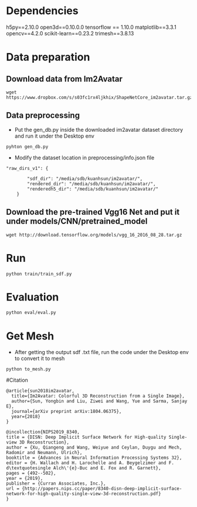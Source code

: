 # Dependencies
h5py==2.10.0
open3d==0.10.0.0
tensorflow == 1.10.0
matplotlib==3.3.1
opencv==4.2.0
scikit-learn==0.23.2
trimesh==3.8.13

# Data preparation
## Download data from Im2Avatar
```
wget https://www.dropbox.com/s/s03fc1rx4ljkhix/ShapeNetCore_im2avatar.tar.gz
``` 
## Data preprocessing
* Put the gen_db.py inside the downloaded im2avatar dataset directory and run it under the Desktop env
```
pyhton gen_db.py
```
* Modify the dataset location in preprocessing/info.json file 
```
"raw_dirs_v1": {
     
        "sdf_dir": "/media/sdb/kuanhsun/im2avatar/",
        "rendered_dir": "/media/sdb/kuanhsun/im2avatar/",
        "renderedh5_dir": "/media/sdb/kuanhsun/im2avatar/"
    }
```	

## Download the pre-trained Vgg16 Net and put it under models/CNN/pretrained_model

```
wget http://download.tensorflow.org/models/vgg_16_2016_08_28.tar.gz 
```


# Run 

```
python train/train_sdf.py
```

# Evaluation

```
python eval/eval.py
```
# Get Mesh

* After getting the output sdf .txt file, run the code under the Desktop env to convert it to mesh

```
python to_mesh.py
``` 

#Citation

```
@article{sun2018im2avatar,
  title={Im2Avatar: Colorful 3D Reconstruction from a Single Image},
  author={Sun, Yongbin and Liu, Ziwei and Wang, Yue and Sarma, Sanjay E},
  journal={arXiv preprint arXiv:1804.06375},
  year={2018}
}

@incollection{NIPS2019_8340,
title = {DISN: Deep Implicit Surface Network for High-quality Single-view 3D Reconstruction},
author = {Xu, Qiangeng and Wang, Weiyue and Ceylan, Duygu and Mech, Radomir and Neumann, Ulrich},
booktitle = {Advances in Neural Information Processing Systems 32},
editor = {H. Wallach and H. Larochelle and A. Beygelzimer and F. d\textquotesingle Alch\'{e}-Buc and E. Fox and R. Garnett},
pages = {492--502},
year = {2019},
publisher = {Curran Associates, Inc.},
url = {http://papers.nips.cc/paper/8340-disn-deep-implicit-surface-network-for-high-quality-single-view-3d-reconstruction.pdf}
}
```